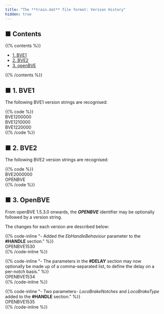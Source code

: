 ```yaml
---
title: "The **train.dat** file format: Version History"
hidden: true
---
```


## ■ Contents

{{% contents %}}

- [1. BVE1](#bve1)
- [2. BVE2](#bve2)
- [3. openBVE](#openbve)

{{% /contents %}}

## <a name="bve1"></a>■ 1. BVE1

The following BVE1 version strings are recognised:

{{% code %}}  
BVE1200000  
BVE1210000  
BVE1220000  
{{% /code %}}

## <a name="bve2"></a>■ 2. BVE2

The following BVE2 version strings are recognised: 

{{% code %}}  
BVE2000000  
OPENBVE  
{{% /code %}}

## <a name="openbve"></a>■ 3. OpenBVE

From openBVE 1.5.3.0 onwards, the ***OPENBVE*** identifier may be optionally followed by a version string.

The changes for each version are described below:

{{% code-inline "\- Added the *EbHandleBehaviour* parameter to the **#HANDLE** section."  %}}  
OPENBVE1530  
{{% /code-inline %}}

{{% code-inline "\- The parameters in the **#DELAY** section may now optionally be made up of a comma-separated list, to define the delay on a per-notch basis." %}}  
OPENBVE1534  
{{% /code-inline %}}

{{% code-inline "\- Two parameters- *LocoBrakeNotches* and *LocoBrakeType* added to the **#HANDLE** section." %}}  
OPENBVE1535  
{{% /code-inline %}}